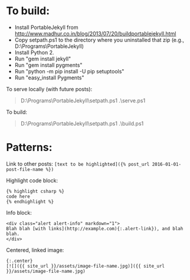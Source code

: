 # To build:

- Install PortableJekyll from http://www.madhur.co.in/blog/2013/07/20/buildportablejekyll.html
- Copy setpath.ps1 to the directory where you uninstalled that zip (e.g., D:\Programs\PortableJekyll)
- Install Python 2.
- Run "gem install jekyll"
- Run "gem install pygments"
- Run "python -m pip install -U pip setuptools"
- Run "easy_install Pygments"

To serve locally (with future posts):
> D:\Programs\PortableJekyll\setpath.ps1
> .\serve.ps1

To build:
> D:\Programs\PortableJekyll\setpath.ps1
> .\build.ps1

# Patterns:

Link to other posts: `[text to be highlighted]({% post_url 2016-01-01-post-file-name %})`

Highlight code block:

````
{% highlight csharp %}
code here
{% endhighlight %}
````

Info block:

````
<div class="alert alert-info" markdown="1">
Blah blah [with links](http://example.com){:.alert-link}), and blah blah.
</div>
````

Centered, linked image:

````
{:.center}
[![]({{ site_url }}/assets/image-file-name.jpg)]({{ site_url }}/assets/image-file-name.jpg)
````
